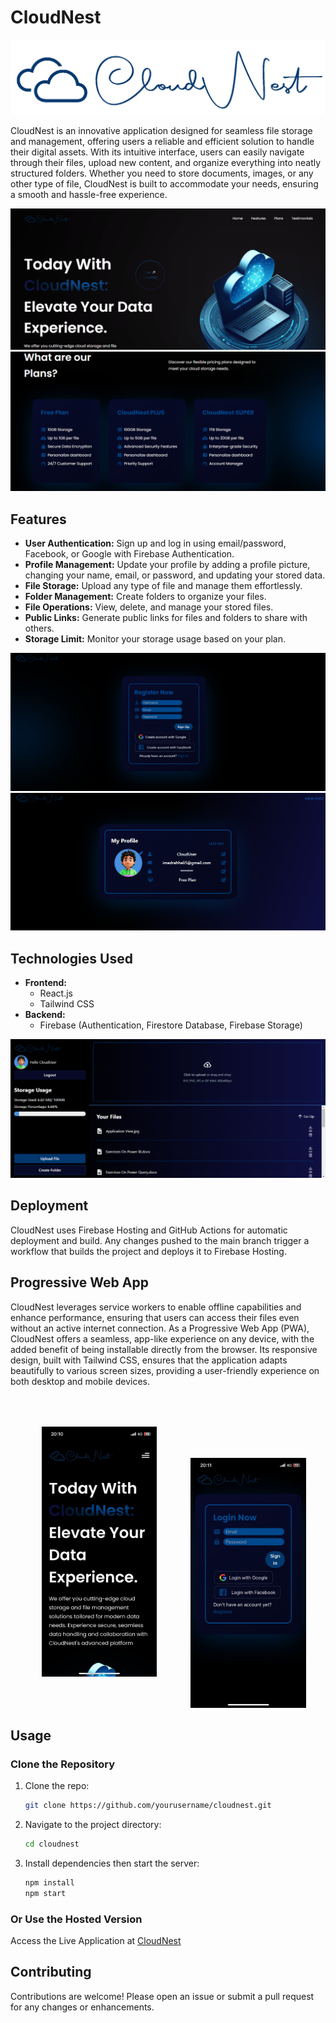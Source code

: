 # CloudNest
![Logo](ReadMePictures/CloudNestLogo.png)

CloudNest is an innovative application designed for seamless file storage and management, offering users a reliable and efficient solution to handle their digital assets. With its intuitive interface, users can easily navigate through their files, upload new content, and organize everything into neatly structured folders. Whether you need to store documents, images, or any other type of file, CloudNest is built to accommodate your needs, ensuring a smooth and hassle-free experience.

![Landing page1](ReadMePictures/1.png)
![Landing page2](ReadMePictures/2.png)


## Features

- **User Authentication:** Sign up and log in using email/password, Facebook, or Google with Firebase Authentication.
- **Profile Management:** Update your profile by adding a profile picture, changing your name, email, or password, and updating your stored data.
- **File Storage:** Upload any type of file and manage them effortlessly.
- **Folder Management:** Create folders to organize your files.
- **File Operations:** View, delete, and manage your stored files.
- **Public Links:** Generate public links for files and folders to share with others.
- **Storage Limit:** Monitor your storage usage based on your plan.

![Profile1](ReadMePictures/3.png)
![profile2](ReadMePictures/4.png)

## Technologies Used

- **Frontend:**
  - React.js
  - Tailwind CSS
- **Backend:**
  - Firebase (Authentication, Firestore Database, Firebase Storage)
  
![main](ReadMePictures/7.png)

## Deployment

CloudNest uses Firebase Hosting and GitHub Actions for automatic deployment and build. Any changes pushed to the main branch trigger a workflow that builds the project and deploys it to Firebase Hosting.

## Progressive Web App

CloudNest leverages service workers to enable offline capabilities and enhance performance, ensuring that users can access their files even without an active internet connection. As a Progressive Web App (PWA), CloudNest offers a seamless, app-like experience on any device, with the added benefit of being installable directly from the browser. Its responsive design, built with Tailwind CSS, ensures that the application adapts beautifully to various screen sizes, providing a user-friendly experience on both desktop and mobile devices.

<div style="gap: 100 px;">
  <img src="ReadMePictures/pwa-2.jpeg" height="400" style="margin: 50px;" />   <img src="ReadMePictures/pwa-4.jpeg" height="400" />

</div>

## Usage

### Clone the Repository

1. Clone the repo:
   ```sh
   git clone https://github.com/yourusername/cloudnest.git
2. Navigate to the project directory:
   ```sh
   cd cloudnest
3. Install dependencies then start the server:
   ```sh
   npm install
   npm start

### Or Use the Hosted Version

Access the Live Application at [CloudNest](https://cloudnest-1.web.app)

## Contributing

Contributions are welcome! Please open an issue or submit a pull request for any changes or enhancements.
   
